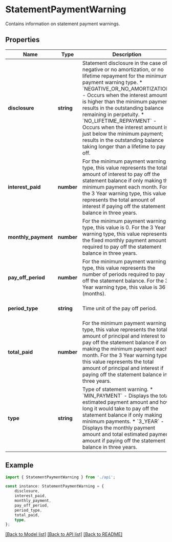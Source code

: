 # StatementPaymentWarning

Contains information on statement payment warnings.

## Properties

Name | Type | Description | Notes
------------ | ------------- | ------------- | -------------
**disclosure** | **string** | Statement disclosure in the case of negative or no amortization, or no lifetime repayment for the minimum payment warning type.  * &#x60;NEGATIVE_OR_NO_AMORTIZATION&#x60; - Occurs when the interest amount is higher than the minimum payment; results in the outstanding balance remaining in perpetuity. * &#x60;NO_LIFETIME_REPAYMENT&#x60; - Occurs when the interest amount is just below the minimum payment; results in the outstanding balance taking longer than a lifetime to pay off. | [optional] [default to undefined]
**interest_paid** | **number** | For the minimum payment warning type, this value represents the total amount of interest to pay off the statement balance if only making the minimum payment each month.  For the 3 Year warning type, this value represents the total amount of interest if paying off the statement balance in three years. | [optional] [default to undefined]
**monthly_payment** | **number** | For the minimum payment warning type, this value is 0.  For the 3 Year warning type, this value represents the fixed monthly payment amount required to pay off the statement balance in three years. | [optional] [default to undefined]
**pay_off_period** | **number** | For the minimum payment warning type, this value represents the number of periods required to pay off the statement balance.  For the 3 Year warning type, this value is 36 (months). | [optional] [default to undefined]
**period_type** | **string** | Time unit of the pay off period. | [optional] [default to undefined]
**total_paid** | **number** | For the minimum payment warning type, this value represents the total amount of principal and interest to pay off the statement balance if only making the minimum payment each month.  For the 3 Year warning type, this value represents the total amount of principal and interest if paying off the statement balance in three years. | [optional] [default to undefined]
**type** | **string** | Type of statement warning.  * &#x60;MIN_PAYMENT&#x60; - Displays the total estimated payment amount and how long it would take to pay off the statement balance if only making minimum payments. * &#x60;3_YEAR&#x60; - Displays the monthly payment amount and total estimated payment amount if paying off the statement balance in three years. | [optional] [default to undefined]

## Example

```typescript
import { StatementPaymentWarning } from './api';

const instance: StatementPaymentWarning = {
    disclosure,
    interest_paid,
    monthly_payment,
    pay_off_period,
    period_type,
    total_paid,
    type,
};
```

[[Back to Model list]](../README.md#documentation-for-models) [[Back to API list]](../README.md#documentation-for-api-endpoints) [[Back to README]](../README.md)
